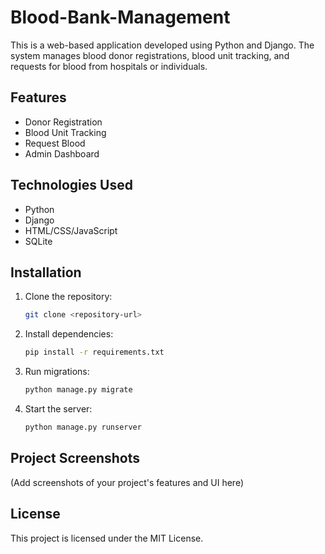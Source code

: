 # Blood-Bank-Management
This is a web-based application developed using Python and Django. The system manages blood donor registrations, blood unit tracking, and requests for blood from hospitals or individuals.

## Features
- Donor Registration
- Blood Unit Tracking
- Request Blood
- Admin Dashboard

## Technologies Used
- Python
- Django
- HTML/CSS/JavaScript
- SQLite

## Installation
1. Clone the repository:
   ```bash
   git clone <repository-url>
   ```
2. Install dependencies:
   ```bash
   pip install -r requirements.txt
   ```
3. Run migrations:
   ```bash
   python manage.py migrate
   ```
4. Start the server:
   ```bash
   python manage.py runserver
   ```

## Project Screenshots
(Add screenshots of your project's features and UI here)

## License
This project is licensed under the MIT License.
